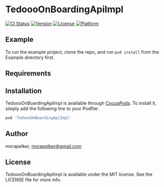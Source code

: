 # TedoooOnBoardingApiImpl

[![CI Status](https://img.shields.io/travis/morapelker/TedoooOnBoardingApiImpl.svg?style=flat)](https://travis-ci.org/morapelker/TedoooOnBoardingApiImpl)
[![Version](https://img.shields.io/cocoapods/v/TedoooOnBoardingApiImpl.svg?style=flat)](https://cocoapods.org/pods/TedoooOnBoardingApiImpl)
[![License](https://img.shields.io/cocoapods/l/TedoooOnBoardingApiImpl.svg?style=flat)](https://cocoapods.org/pods/TedoooOnBoardingApiImpl)
[![Platform](https://img.shields.io/cocoapods/p/TedoooOnBoardingApiImpl.svg?style=flat)](https://cocoapods.org/pods/TedoooOnBoardingApiImpl)

## Example

To run the example project, clone the repo, and run `pod install` from the Example directory first.

## Requirements

## Installation

TedoooOnBoardingApiImpl is available through [CocoaPods](https://cocoapods.org). To install
it, simply add the following line to your Podfile:

```ruby
pod 'TedoooOnBoardingApiImpl'
```

## Author

morapelker, morapelker@gmail.com

## License

TedoooOnBoardingApiImpl is available under the MIT license. See the LICENSE file for more info.
